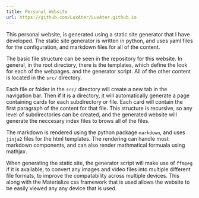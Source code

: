 ```yaml
---
title: Personal Website
url: https://github.com/LuxAter/LuxAter.github.io
---
```


This personal website, is generated using a static site generator that I have
developed. The static site generator is written in python, and uses yaml files
for the configuration, and markdown files for all of the content.

The basic file structure can be seen in the repository for this website. In
general, in the root directory, there is the templates, which define the look
for each of the webpages. and the generator script. All of the other content is
located in the `src/` directory.

Each file or folder in the ``src/`` directory will create a new tab in the
navigation bar. Then if it is a directory, it will automatically generate a
page containing cards for each subdirectory or file. Each card will contain the
first paragraph of the content for that file. This structure is recursive, so
any level of subdirectories can be created, and the generated website will
generate the neccesary index files to brows all of the files.

The markdown is rendered using the python package ``markdown``, and uses
``jinja2`` files for the html templates. The rendering can handle most markdown
components, and can also render mathmatical formuala using mathjax.

When generating the static site, the generator script will make use of
``ffmpeg`` if it is available, to convert any images and video files into
multiple different file formats, to improve the compatability across multiple
devices. This along with the Materialize css framework that is used allows the
website to be easily viewed any any device that is used.

